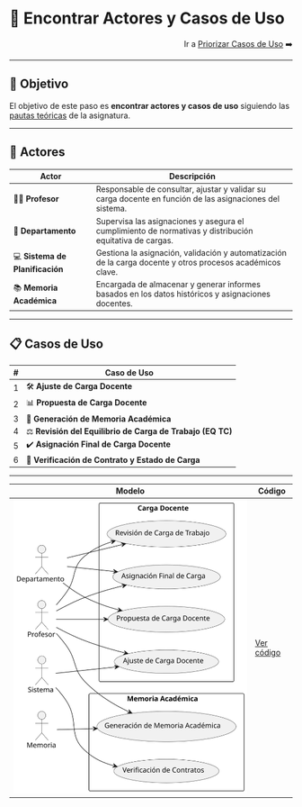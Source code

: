 # 📝 Encontrar Actores y Casos de Uso
<div align="right">

Ir a [Priorizar Casos de Uso](PriorizarCasosDeUso.md) ➡️ 

</div>

---

## 🎯 **Objetivo**

El objetivo de este paso es **encontrar actores y casos de uso** siguiendo las [pautas teóricas](https://github.com/mmasias/IdSw1/blob/main/temario/contenidos/CdU.eAyCdU.md#c%C3%B3mo) de la asignatura.

---

## 👥 **Actores**  

| **Actor**                       | **Descripción**                                                                                            |  
|---------------------------------|------------------------------------------------------------------------------------------------------------|  
| 👨‍🏫 **Profesor**                 | Responsable de consultar, ajustar y validar su carga docente en función de las asignaciones del sistema.   |  
| 🏢 **Departamento**             | Supervisa las asignaciones y asegura el cumplimiento de normativas y distribución equitativa de cargas.    |  
| 💻 **Sistema de Planificación** | Gestiona la asignación, validación y automatización de la carga docente y otros procesos académicos clave. |  
| 📚 **Memoria Académica**        | Encargada de almacenar y generar informes basados en los datos históricos y asignaciones docentes.         |  

---

## 📋 **Casos de Uso**  

| **#** | **Caso de Uso**                                           |
|-------|-----------------------------------------------------------|
| 1     | 🛠️ **Ajuste de Carga Docente**                            | 
| 2     | 📊 **Propuesta de Carga Docente**                         |
| 3     | 📑 **Generación de Memoria Académica**                    | 
| 4     | ⚖️ **Revisión del Equilibrio de Carga de Trabajo (EQ TC)**|
| 5     | ✔️ **Asignación Final de Carga Docente**                  |
| 6     | 📜 **Verificación de Contrato y Estado de Carga**         | 


---

| **Modelo** | **Código** |
|--------------|--------------------|
| ![Modelo](/images/modelosUML/CdU/EncontrarCasos.svg) | [Ver código](/modelosUML/CdU/encontrarCasos.puml) |
